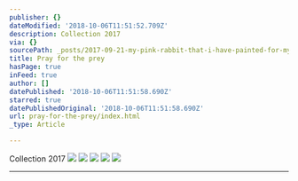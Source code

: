 ```yaml
---
publisher: {}
dateModified: '2018-10-06T11:51:52.709Z'
description: Collection 2017
via: {}
sourcePath: _posts/2017-09-21-my-pink-rabbit-that-i-have-painted-for-my-baby-girl.md
title: Pray for the prey
hasPage: true
inFeed: true
author: []
datePublished: '2018-10-06T11:51:58.690Z'
starred: true
datePublishedOriginal: '2018-10-06T11:51:58.690Z'
url: pray-for-the-prey/index.html
_type: Article

---
```

Collection 2017
![](https://the-grid-user-content.s3-us-west-2.amazonaws.com/37d690e3-3cb4-4e26-9b93-fa31719bc63b.jpg)
![](https://the-grid-user-content.s3-us-west-2.amazonaws.com/244e70ff-4adf-490d-b0f8-6aeb5d8e0f10.jpg)
![](https://the-grid-user-content.s3-us-west-2.amazonaws.com/d6c2b1af-a9ab-4ba1-959a-d85aa7ae2b89.jpg)
![](https://the-grid-user-content.s3-us-west-2.amazonaws.com/9fe86972-f6c5-47ad-8146-ad898ffa7587.jpg)
![](https://the-grid-user-content.s3-us-west-2.amazonaws.com/018b9659-8164-49b0-a65d-a3ef7828ad1c.jpg)

---